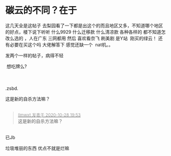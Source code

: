 # 碳云的不同？在于


这几天全是这帖子 去梨园看了一下都是出这个的而且地区又多，不知道哪个地区的好点，楼下说下听听 什么9929 什么迁移款 什么清凉款 各种各样的 都不知道怎改么选的 ，人在广东 三网都用 然后 喜欢看奈飞 刷美剧 是Y站&nbsp;&nbsp;刚买的绿云！ 还有必要在买这个吗 大佬解答下 感觉还缺一个&nbsp;&nbsp;nat机。。

发两个一样的帖子，病得不轻

<img src="static/image/smiley/yct/003.gif" smilieid="50" border="0" alt="" /> 想吃牌么?<br />
<br />
<br />
<br />
.zsbd.

这是新的自杀方法嘛？<br />
<br />
<img src="static/image/smiley/default/huffy.gif" smilieid="5" border="0" alt="" /><img src="static/image/smiley/default/huffy.gif" smilieid="5" border="0" alt="" /><img src="static/image/smiley/default/huffy.gif" smilieid="5" border="0" alt="" />

<div class="quote"><blockquote><font size="2"><a href="https://www.hostloc.com/forum.php?mod=redirect&amp;goto=findpost&amp;pid=9365903&amp;ptid=759539" target="_blank"><font color="#999999">llmwxt 发表于 2020-10-28 19:53</font></a></font><br />
这是新的自杀方法嘛？</blockquote></div><br />
已Jb

垃圾堆丽的东西 优点不就是烂嘛
